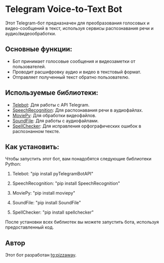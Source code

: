 # Telegram Voice-to-Text Bot

Этот Telegram-бот предназначен для преобразования голосовых и видео-сообщений в текст, используя сервисы распознавания речи и аудио/видеообработки.

## Основные функции:

- Бот принимает голосовые сообщения и видеозаметки от пользователей.
- Проводит расшифровку аудио и видео в текстовый формат.
- Отправляет полученный текст обратно пользователю.

## Используемые библиотеки:

- [Telebot](https://github.com/eternnoir/pyTelegramBotAPI): Для работы с API Telegram.
- [SpeechRecognition](https://github.com/Uberi/speech_recognition): Для распознавания речи в аудиофайлах.
- [MoviePy](https://github.com/Zulko/moviepy): Для обработки видеофайлов.
- [SoundFile](https://pysoundfile.readthedocs.io/en/latest/): Для работы с аудиофайлами.
- [SpellChecker](https://pypi.org/project/spellchecker/): Для исправления орфографических ошибок в распознанном тексте.

## Как установить:

Чтобы запустить этот бот, вам понадобятся следующие библиотеки Python:

1. Telebot:
"pip install pyTelegramBotAPI"

2. SpeechRecognition:
"pip install SpeechRecognition"

3. MoviePy:
"pip install moviepy"

4. SoundFile:
"pip install SoundFile"

5. SpellChecker:
"pip install spellchecker"

После установки всех библиотек вы можете запустить бота, используя предоставленный код.

## Автор

Этот бот разработан [tg:pizzaway](https://t.me/pizzaway).


